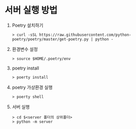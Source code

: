 # 서버 실행 방법
1. Poetry 설치하기
    ```shell
    > curl -sSL https://raw.githubusercontent.com/python-poetry/poetry/master/get-poetry.py | python -
    ```

2. 환경변수 설정
    ```shell
    > source $HOME/.poetry/env 
    ```

3. poetry install
    ```shell
    > poerty install
    ```
4. poetry 가상환경 실행
    ```shell
    > poerty shell
    ```

5. 서버 실행

    ```shell
    > cd $<server 폴더의 상위폴더>
    > python -m server 
    ```